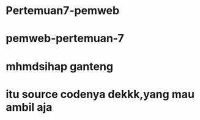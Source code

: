 # Pertemuan7-pemweb
# pemweb-pertemuan-7
# mhmdsihap ganteng
# itu source codenya dekkk,yang mau ambil aja
